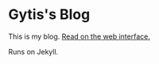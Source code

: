 # Gytis's Blog

This is my blog. [Read on the web interface.](http://blog.gytis.co)

Runs on Jekyll.